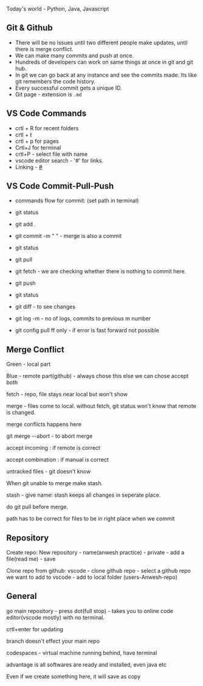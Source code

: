 
Today's world - Python, Java, Javascript



## Git & Github

* There will be no issues until two different people make updates, until there is merge conflict.
* We can make many commits and push at once.
* Hundreds of developers can work on same things at once in git and git hub.
* In git we can go back at any instance and see the commits made. Its like git remembers the code history.
* Every successful commit gets a unique ID.
* Git page - extension is `.md`



## VS Code Commands

* crtl + R  for recent folders
* crtl + t 
* crtl + p for pages
* Crtl+J for terminal
* crtl+P - select file with name
* vscode editor search - '#' for links.	
* Linking - [#](https......)


## VS Code Commit-Pull-Push

* commands flow for commit: (set path in terminal)
* git status
* git add .
* git commit -m " "    - merge is also a commit
* git status
* git pull
* git fetch     - we are checking whether there is nothing to commit here.
* git push
* git status
* git diff      - to see changes
* git log -m    - no of logs, commits to previous m number

* git config pull ff only - if error is fast forward not possible 

## Merge Conflict

Green - local part

Blue - remote part(github)    - always chose this else we can chose accept both

fetch    - repo, file stays near local but won't show

merge    - files come to local. without fetch, git status won't know that remote is changed.

merge conflicts happens here

git merge --abort        - to abort merge

accept incoming	: if remote is correct

accept combination	: if manual is correct

untracked files - git doesn't know

When git unable to merge make stash.

stash - give name: stash keeps all changes in seperate place.

do git pull before merge.

path has to be correct for files to be in right place when we commit


## Repository

Create repo: New repository - name(anwesh practice) - private - add a file(read me) - save

Clone repo from github: vscode - clone github repo - select a github repo we want to add to vscode - add to local folder (users-Anwesh-repo)

## General
go main repository - press dot(full stop) - takes you to online code editor(vscode mostly) with no terminal.

crtl+enter for updating

branch doesn't effect your main repo

codespaces - virtual machine running behind, have terminal

advantage is all softwares are ready and installed, even java etc

Even if we create something here, it will save as copy

